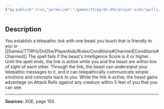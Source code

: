```yaml
---
{"dg-publish":true,"permalink":"/games/ttrpg/dn-d5e/player-aids/spells/level-1/beast-bond/","tags":["TTRPG/DND/5e","verbal","somatic","material","concentration","buff","communication","Spell"],"noteIcon":""}
---
```



## Description
You establish a telepathic link with one beast you touch that is friendly to you or [[Games/TTRPG/DnD5e/PlayerAids/Rules/Conditions#Charmed\|Conditions#Charmed]]
The spell fails if the beast's Intelligence Score is 4 or higher.
Until the spell ends, the link is active while you and the beast are within line of sight of each other.
Through the link, the beast can understand your telepathic messages to it, and it can telepathically communicate simple emotions and concepts back to you.
While the link is active, the beast gains advantage on Attack Rolls against any creature within 5 feet of you that you can see.

---

**Sources:** XGE, page 150
